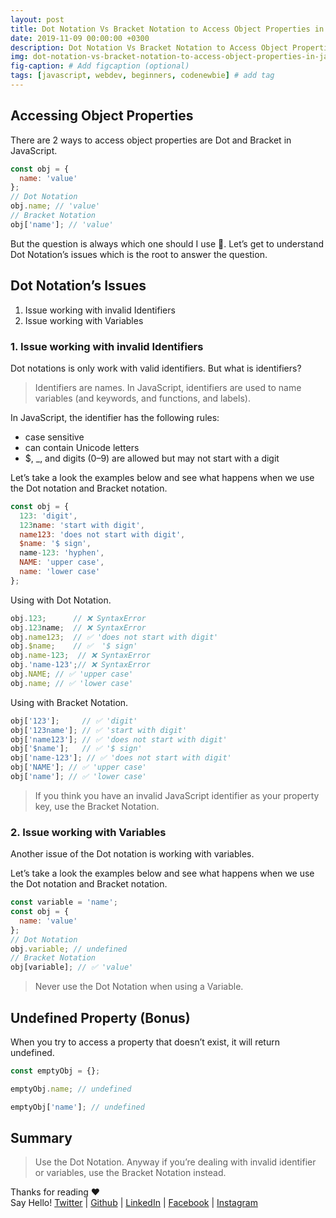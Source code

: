 ```yaml
---
layout: post
title: Dot Notation Vs Bracket Notation to Access Object Properties in JavaScript
date: 2019-11-09 00:00:00 +0300
description: Dot Notation Vs Bracket Notation to Access Object Properties in JavaScript
img: dot-notation-vs-bracket-notation-to-access-object-properties-in-javascript.png # Add image post (optional)
fig-caption: # Add figcaption (optional)
tags: [javascript, webdev, beginners, codenewbie] # add tag
---
```


## Accessing Object Properties

There are 2 ways to access object properties are Dot and Bracket in JavaScript.

```javascript
const obj = {
  name: 'value'
};
// Dot Notation
obj.name; // 'value'
// Bracket Notation
obj['name']; // 'value'
```

But the question is always which one should I use 🤔. Let’s get to understand Dot Notation’s issues which is the root to answer the question.

## Dot Notation’s Issues

1. Issue working with invalid Identifiers
2. Issue working with Variables

### 1. Issue working with invalid Identifiers

Dot notations is only work with valid identifiers. But what is identifiers?

> Identifiers are names. In JavaScript, identifiers are used to name variables (and keywords, and functions, and labels).

In JavaScript, the identifier has the following rules:

* case sensitive
* can contain Unicode letters
* $, _, and digits (0–9) are allowed but may not start with a digit

Let’s take a look the examples below and see what happens when we use the Dot notation and Bracket notation.

```javascript
const obj = {
  123: 'digit',
  123name: 'start with digit',
  name123: 'does not start with digit',
  $name: '$ sign',
  name-123: 'hyphen',
  NAME: 'upper case',
  name: 'lower case'
};
```

Using with Dot Notation.

```javascript
obj.123;      // ❌ SyntaxError
obj.123name;  // ❌ SyntaxError
obj.name123;  // ✅ 'does not start with digit'
obj.$name;    // ✅  '$ sign'
obj.name-123;  // ❌ SyntaxError
obj.'name-123';// ❌ SyntaxError
obj.NAME; // ✅ 'upper case'
obj.name; // ✅ 'lower case'
```

Using with Bracket Notation.

```javascript
obj['123'];     // ✅ 'digit'
obj['123name']; // ✅ 'start with digit'
obj['name123']; // ✅ 'does not start with digit'
obj['$name'];   // ✅ '$ sign'
obj['name-123']; // ✅ 'does not start with digit'
obj['NAME']; // ✅ 'upper case'
obj['name']; // ✅ 'lower case'
```

> If you think you have an invalid JavaScript identifier as your property key, use the Bracket Notation.

### 2. Issue working with Variables

Another issue of the Dot notation is working with variables.

Let’s take a look the examples below and see what happens when we use the Dot notation and Bracket notation.

```javascript
const variable = 'name';
const obj = {
  name: 'value'
};
// Dot Notation
obj.variable; // undefined
// Bracket Notation
obj[variable]; // ✅ 'value'
```

> Never use the Dot Notation when using a Variable.

## Undefined Property (Bonus)

When you try to access a property that doesn’t exist, it will return undefined.

```javascript
const emptyObj = {};

emptyObj.name; // undefined

emptyObj['name']; // undefined
```

## Summary

> Use the Dot Notation. Anyway if you’re dealing with invalid identifier or variables, use the Bracket Notation instead.

Thanks for reading ❤ <br/>
Say Hello! <a href="https://twitter.com/bunlongvan">Twitter</a> | <a href="https://github.com/bunlong">Github</a> | <a href="https://www.linkedin.com/in/bunlongvan">LinkedIn</a> | <a href="https://www.facebook.com/codervlog">Facebook</a> | <a href="https://www.instagram.com/codervlog">Instagram</a>

